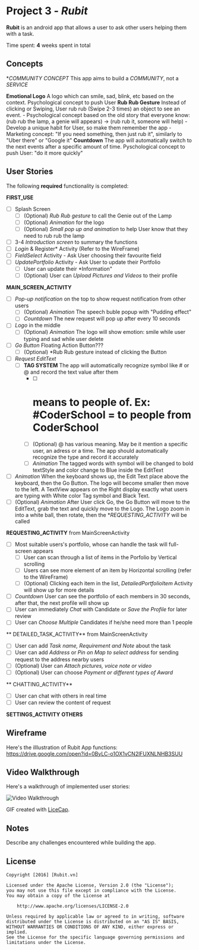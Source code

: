 # Project 3 - *Rubit*

**Rubit** is an android app that allows a user to ask other users helping them with a task.

Time spent: **4** weeks spent in total

## Concepts

  **COMMUNITY CONCEPT* This app aims to build a *COMMUNITY*, not a *SERVICE*

  **Emotional Logo** A logo which can smile, sad, blink, etc based on the context. Psychological concept to push User
  **Rub Rub Gesture** Instead of clicking or Swiping, User rub rub (Swipe 2-3 times) an object to see an event. 
    - Psychological concept based on the old story that everyone know: (rub rub the lamp, a genie will appears) -> (rub rub it, someone will help)
    - Develop a unique habit for User, so make them remember the app
    - Marketing concept: "If you need something, then just rub it", similarly to "Uber there" or "Google it"
  **Countdown** The app will automatically switch to the next events after a specific amount of time. Pyschological concept to push User: "do it more quickly"

## User Stories

The following **required** functionality is completed:

**FIRST_USE**

  * [ ] Splash Screen
    * [ ] (Optional) *Rub Rub gesture* to call the Genie out of the Lamp
    * [ ] (Optional) *Animation* for the logo
    * [ ] (Optional) *Small pop up and animation* to help User know that they need to rub rub the lamp
  * [ ] 3-4 *Introduction screen* to summary the functions
  * [ ] *Login* & Register* Activity (Refer to the WireFrame)
  * [ ] *FieldSelect* Activity - Ask User choosing their favourite field
  * [ ] *UpdatePortfolio* Activity - Ask User to update their Portfolio
    * [ ] User can update their *Information"
    * [ ] (Optional) User can *Upload Pictures and Videos* to their profile

**MAIN_SCREEN_ACTIVITY** 

  * [ ] *Pop-up notification* on the top to show request notification from other users
    * [ ] (Optional) *Animation* The speech buble popup with "Pudding effect"
    * [ ] *Countdown* The new request will pop up after every 10 seconds
  * [ ] *Logo* in the middle
    * [ ] (Optional) *Animation* The logo will show emotion: smile while user typing and sad while user delete
  * [ ] *Go Button* Floating Action Button???
    * [ ] (Optional) *Rub Rub gesture instead of clicking the Button
  * [ ] *Request EditText*
    * [ ] **TAG SYSTEM** The app will automatically recognize symbol like # or @ and record the text value after them
      * [ ] # means to people of. Ex: #CoderSchool = to people from CoderSchool
      * [ ] (Optional) @ has various meaning. May be it mention a specific user, an adress or a time. The app should automatically recognize the type and record it accurately
      * [ ] *Animation* The tagged words with symbol will be changed to bold textStyle and color change to Blue inside the EditText
  * [ ] *Animation* When the keyboard shows up, the Edit Text place above the keyboard, then the Go Button. The logo will become smaller then move to the left. A TextView appears on the Right display exactly what users are typing with White color Tag symbol and Black Text.
  * [ ] (Optional) *Animation* After User click Go, the Go Button will move to the EditText, grab the text and quickly move to the Logo. The Logo zoom in into a white ball, then rotate, then the **REQUESTING_ACTIVITY* will be called

**REQUESTING_ACTIVITY** from MainScreenActivity

  * [ ] Most suitable users's portfolio, whose can handle the task will full-screen appears
    * [ ] User can scan through a list of items in the Porfolio by Vertical scrolling
    * [ ] Users can see more element of an item by Horizontal scrolling (refer to the WireFrame)
    * [ ] (Optional) Clicking each item in the list, *DetailedPortfolioItem* Activity will show up for more details
  * [ ] *Countdown* User can see the portfolio of each members in 30 seconds, after that, the next profile will show up
  * [ ] User can immediately *Chat* with Candidate or *Save the Profile* for later review
  * [ ] User can *Choose Multiple* Candidates if he/she need more than 1 people

** DETAILED_TASK_ACTIVITY** from MainScreenActivity

  * [ ] User can add *Task name, Requirement and Note* about the task
  * [ ] User can add *Address* or *Pin on Map to select address* for sending request to the address nearby users 
  * [ ] (Optional) User can *Attach pictures, voice note or video*
  * [ ] (Optional) User can choose *Payment or different types of Award*

** CHATTING_ACTIVITY** 

  * [ ] User can chat with others in real time
  * [ ] User can review the content of request

**SETTINGS_ACTIVITY**
**OTHERS**  
  
## Wireframe
Here's the illlustration of Rubit App functions:
https://drive.google.com/open?id=0ByLC-o1OX1vCN2lFUXNLNHB3SUU

## Video Walkthrough

Here's a walkthrough of implemented user stories:

<img src='http://i.imgur.com/link/to/your/gif/file.gif' title='Video Walkthrough' width='' alt='Video Walkthrough' />

GIF created with [LiceCap](http://www.cockos.com/licecap/).

## Notes

Describe any challenges encountered while building the app.


## License

    Copyright [2016] [Rubit.vn]

    Licensed under the Apache License, Version 2.0 (the "License");
    you may not use this file except in compliance with the License.
    You may obtain a copy of the License at

        http://www.apache.org/licenses/LICENSE-2.0

    Unless required by applicable law or agreed to in writing, software
    distributed under the License is distributed on an "AS IS" BASIS,
    WITHOUT WARRANTIES OR CONDITIONS OF ANY KIND, either express or implied.
    See the License for the specific language governing permissions and
    limitations under the License.
